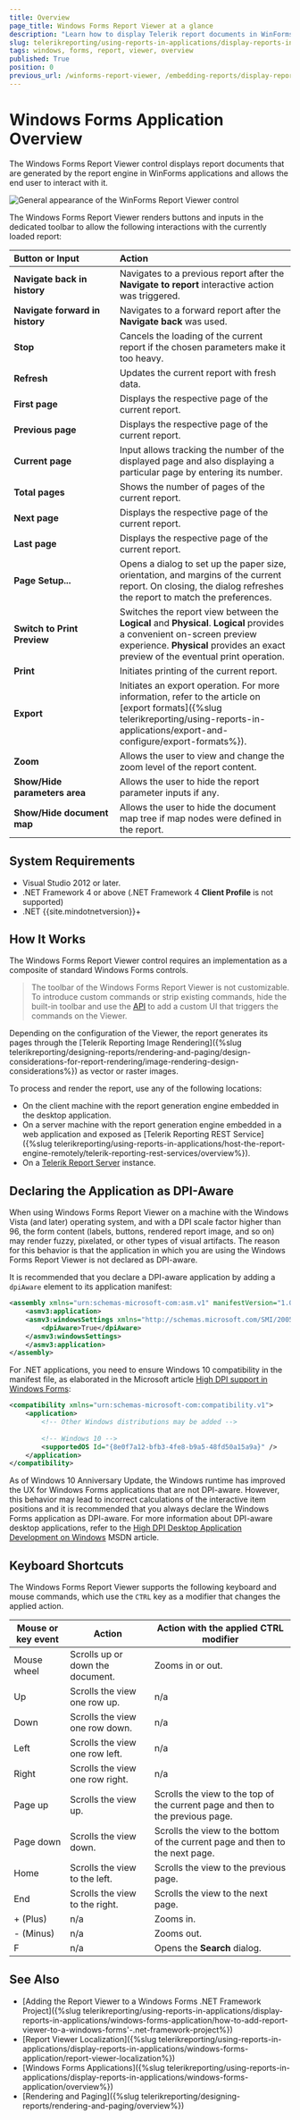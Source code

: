 ```yaml
---
title: Overview
page_title: Windows Forms Report Viewer at a glance
description: "Learn how to display Telerik report documents in WinForms applications by using the Windows Forms Report Viewer control."
slug: telerikreporting/using-reports-in-applications/display-reports-in-applications/windows-forms-application/overview
tags: windows, forms, report, viewer, overview
published: True
position: 0
previous_url: /winforms-report-viewer, /embedding-reports/display-reports-in-applications/windows-forms-application/, /winforms-report-viewer-overview
---
```


<style>
table th:first-of-type {
	width: 20%;
}
table th:nth-of-type(2) {
	width: 30%;
}
table th:nth-of-type(3) {
	width: 50%;
}
</style>

# Windows Forms Application Overview

The Windows Forms Report Viewer control displays report documents that are generated by the report engine in WinForms applications and allows the end user to interact with it.

![General appearance of the WinForms Report Viewer control](images/WinFormsViewer.png)

The Windows Forms Report Viewer renders buttons and inputs in the dedicated toolbar to allow the following interactions with the currently loaded report:

|Button or Input|Action
|:---|:---
|__Navigate back in history__|Navigates to a previous report after the **Navigate to report** interactive action was triggered.
|__Navigate forward in history__|Navigates to a forward report after the **Navigate back** was used.
|__Stop__|Cancels the loading of the current report if the chosen parameters make it too heavy.
|__Refresh__|Updates the current report with fresh data.
|__First page__|Displays the respective page of the current report.
|__Previous page__|Displays the respective page of the current report.
|__Current page__|Input allows tracking the number of the displayed page and also displaying a particular page by entering its number.
|__Total pages__|Shows the number of pages of the current report.
|__Next page__|Displays the respective page of the current report.
|__Last page__|Displays the respective page of the current report.
|__Page Setup...__|Opens a dialog to set up the paper size, orientation, and margins of the current report. On closing, the dialog refreshes the report to match the preferences.
|__Switch to Print Preview__|Switches the report view between the __Logical__ and __Physical__. __Logical__ provides a convenient on-screen preview experience. __Physical__ provides an exact preview of the eventual print operation.
|__Print__|Initiates printing of the current report.
|__Export__|Initiates an export operation. For more information, refer to the article on [export formats]({%slug telerikreporting/using-reports-in-applications/export-and-configure/export-formats%}).
|__Zoom__|Allows the user to view and change the zoom level of the report content.
|__Show/Hide parameters area__|Allows the user to hide the report parameter inputs if any.
|__Show/Hide document map__|Allows the user to hide the document map tree if map nodes were defined in the report.

## System Requirements

* Visual Studio 2012 or later.
* .NET Framework 4 or above (.NET Framework 4 __Client Profile__ is not supported)
* .NET {{site.mindotnetversion}}+

## How It Works

The Windows Forms Report Viewer control requires an implementation as a composite of standard Windows Forms controls.

> The toolbar of the Windows Forms Report Viewer is not customizable. To introduce custom commands or strip existing commands, hide the built-in toolbar and use the [API](/reporting/api/Telerik.ReportViewer.WinForms.ReportViewer) to add a custom UI that triggers the commands on the Viewer.

Depending on the configuration of the Viewer, the report generates its pages through the [Telerik Reporting Image Rendering]({%slug telerikreporting/designing-reports/rendering-and-paging/design-considerations-for-report-rendering/image-rendering-design-considerations%}) as vector or raster images. 

To process and render the report, use any of the following locations:

* On the client machine with the report generation engine embedded in the desktop application.
* On a server machine with the report generation engine embedded in a web application and exposed as [Telerik Reporting REST Service]({%slug telerikreporting/using-reports-in-applications/host-the-report-engine-remotely/telerik-reporting-rest-services/overview%}).
* On a [Telerik Report Server](https://www.telerik.com/report-server) instance.

## Declaring the Application as DPI-Aware

When using Windows Forms Report Viewer on a machine with the Windows Vista (and later) operating system, and with a DPI scale factor higher than 96, the form content (labels, buttons, rendered report image, and so on) may render fuzzy, pixelated, or other types of visual artifacts. The reason for this behavior is that the application in which you are using the Windows Forms Report Viewer is not declared as DPI-aware.

It is recommended that you declare a DPI-aware application by adding a `dpiAware` element to its application manifest:

````XML
<assembly xmlns="urn:schemas-microsoft-com:asm.v1" manifestVersion="1.0" xmlns:asmv3="urn:schemas-microsoft-com:asm.v3" >
	<asmv3:application>
	<asmv3:windowsSettings xmlns="http://schemas.microsoft.com/SMI/2005/WindowsSettings">
		<dpiAware>True</dpiAware>
	</asmv3:windowsSettings>
	</asmv3:application>
</assembly>
````

For .NET applications, you need to ensure Windows 10 compatibility in the manifest file, as elaborated in the Microsoft article [High DPI support in Windows Forms](https://learn.microsoft.com/en-us/dotnet/desktop/winforms/high-dpi-support-in-windows-forms):

````XML
<compatibility xmlns="urn:schemas-microsoft-com:compatibility.v1">
	<application>
		<!-- Other Windows distributions may be added -->
		
		<!-- Windows 10 -->
		<supportedOS Id="{8e0f7a12-bfb3-4fe8-b9a5-48fd50a15a9a}" />	
	</application>
</compatibility>
````

As of Windows 10 Anniversary Update, the Windows runtime has improved the UX for Windows Forms applications that are not DPI-aware. However, this behavior may lead to incorrect calculations of the interactive item positions and it is recommended that you always declare the Windows Forms application as DPI-aware. For more information about DPI-aware desktop applications, refer to the [High DPI Desktop Application Development on Windows](https://learn.microsoft.com/en-us/windows/win32/hidpi/high-dpi-desktop-application-development-on-windows) MSDN article.

## Keyboard Shortcuts

The Windows Forms Report Viewer supports the following keyboard and mouse commands, which use the `CTRL` key as a modifier that changes the applied action.

| Mouse or key event | Action | Action with the applied CTRL modifier |
| ------ | ------ | ------ |
|Mouse wheel|Scrolls up or down the document.|Zooms in or out.|
|Up|Scrolls the view one row up.|n/a|
|Down|Scrolls the view one row down.|n/a|
|Left|Scrolls the view one row left.|n/a|
|Right|Scrolls the view one row right.|n/a|
|Page up|Scrolls the view up.|Scrolls the view to the top of the current page and then to the previous page.|
|Page down|Scrolls the view down.|Scrolls the view to the bottom of the current page and then to the next page.|
|Home|Scrolls the view to the left.|Scrolls the view to the previous page.|
|End|Scrolls the view to the right.|Scrolls the view to the next page.|
|+ (Plus)|n/a|Zooms in.|
|- (Minus)|n/a|Zooms out.|
|F|n/a|Opens the **Search** dialog.|

## See Also

* [Adding the Report Viewer to a Windows Forms .NET Framework Project]({%slug telerikreporting/using-reports-in-applications/display-reports-in-applications/windows-forms-application/how-to-add-report-viewer-to-a-windows-forms'-.net-framework-project%})
* [Report Viewer Localization]({%slug telerikreporting/using-reports-in-applications/display-reports-in-applications/windows-forms-application/report-viewer-localization%})
* [Windows Forms Applications]({%slug telerikreporting/using-reports-in-applications/display-reports-in-applications/windows-forms-application/overview%})
* [Rendering and Paging]({%slug telerikreporting/designing-reports/rendering-and-paging/overview%})
